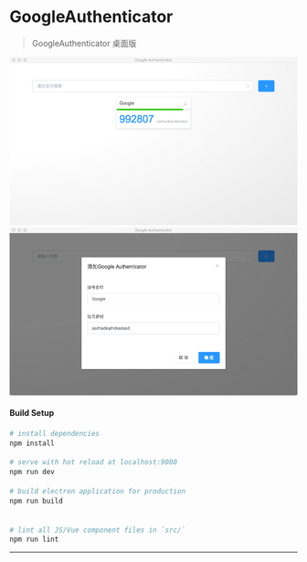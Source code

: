 # GoogleAuthenticator

> GoogleAuthenticator 桌面版

![alt text](./static/BECA4D36-285F-425B-B1D8-72607A5F06B5.png)
![alt text](./static/37896530-BED8-444B-A111-CB319D9E0547.png)

#### Build Setup

``` bash
# install dependencies
npm install

# serve with hot reload at localhost:9080
npm run dev

# build electron application for production
npm run build


# lint all JS/Vue component files in `src/`
npm run lint

```

---
